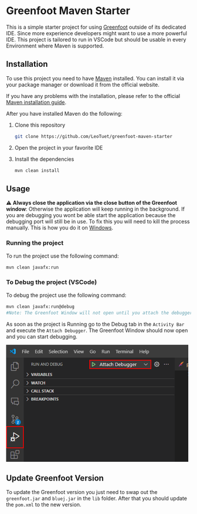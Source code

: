 # Greenfoot Maven Starter

This is a simple starter project for using [Greenfoot](https://greenfoot.org/home) outside of its dedicated IDE. Since more experience developers might want to use a more powerful IDE. This project is tailored to run in VSCode but should be usable in every Environment where Maven is supported.

## Installation

To use this project you need to have [Maven](https://maven.apache.org/) installed. You can install it via your package manager or download it from the official website.

If you have any problems with the installation, please refer to the official [Maven installation guide](https://maven.apache.org/install.html).

After you have installed Maven do the following:

1. Clone this repository

   ```bash
   git clone https://github.com/LeoTuet/greenfoot-maven-starter
   ```

2. Open the project in your favorite IDE

3. Install the dependencies

   ```bash
   mvn clean install
   ```

## Usage

:warning: **Always close the application via the close button of the Greenfoot window**: Otherwise the application will keep running in the background. If you are debugging you wont be able start the application because the debugging port will still be in use. To fix this you will need to kill the process manually. This is how you do it on [Windows](https://stackoverflow.com/a/39633428/19043394).

### Running the project

To run the project use the following command:

```bash
mvn clean javafx:run
```

### To Debug the project (VSCode)

To debug the project use the following command:

```bash
mvn clean javafx:run@debug
#Note: The Greenfoot Window will not open until you attach the debugger
```

As soon as the project is Running go to the Debug tab in the `Activity Bar` and execute the `Attach Debugger`. The Greenfoot Window should now open and you can start debugging.

![Location of Debugger and Script](./assets/debug-tutorial.png)

## Update Greenfoot Version

To update the Greenfoot version you just need to swap out the `greenfoot.jar` and `bluej.jar` in the `lib` folder. After that you should update the `pom.xml` to the new version.
